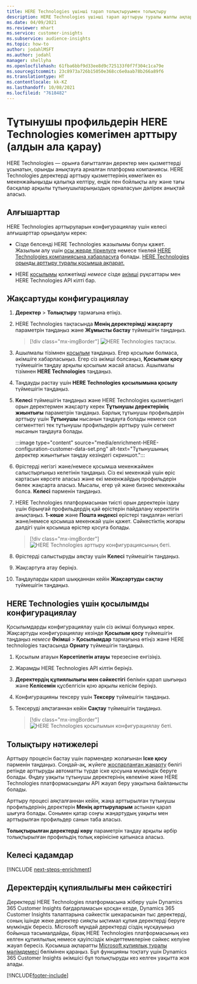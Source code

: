 ```yaml
---
title: HERE Technologies үшінші тарап толықтыруымен толықтыру
description: HERE Technologies үшінші тарап арттыруы туралы жалпы ақпарат.
ms.date: 04/09/2021
ms.reviewer: mhart
ms.service: customer-insights
ms.subservice: audience-insights
ms.topic: how-to
author: jodahlMSFT
ms.author: jodahl
manager: shellyha
ms.openlocfilehash: 61fba6bbf9d33ee8d9c725133f0f7f304c1ca79e
ms.sourcegitcommit: 23c8973a726b15050e368cc6e0aab78b266a89f6
ms.translationtype: HT
ms.contentlocale: kk-KZ
ms.lasthandoff: 10/08/2021
ms.locfileid: "7618482"
---
```

# <a name="enrichment-of-customer-profiles-with-here-technologies-preview"></a>Тұтынушы профильдерін HERE Technologies көмегімен арттыру (алдын ала қарау)

HERE Technologies — орынға бағытталған деректер мен қызметтерді ұсынатын, орынды анықтауға арналған платформа компаниясы. HERE Technologies деректерді арттыру қызметтерінің көмегімен өз мекенжайыңызды қалыпқа келтіру, ендік пен бойлықты алу және тағы басқалар арқылы тұтынушыларыңыздың орналасуын дәлірек анықтай аласыз.

## <a name="prerequisites"></a>Алғышарттар

HERE Technologies арттыруларын конфигурациялау үшін келесі алғышарттар орындалуы керек:

- Сізде белсенді HERE Technologies жазылымы болуы қажет. Жазылым алу үшін [осы жерде тіркелуге](https://developer.here.com/sign-up?utm_medium=referral&utm_source=Microsoft-Dynamics-CI&create=Freemium-Basic) немесе тікелей [HERE Technologies компаниясына хабарласуға](https://developer.here.com/help?utm_medium=referral&utm_source=Microsoft-Dynamics-CI#how-can-we-help-you) болады. [HERE Technologies орынды арттыру туралы қосымша ақпарат.](https://developer.here.com/location-enrichment?cid=Dev-MicrosoftDynamics-DB-0-Dev-&utm_source=MicrosoftDynamics&utm_medium=referral&utm_campaign=Online_Dev_ReferralMicrosoft)

- HERE [қосылымы](connections.md) қолжетімді *немесе* сізде [әкімші](permissions.md#administrator) рұқсаттары мен HERE Technologies API кілті бар.

## <a name="configure-the-enrichment"></a>Жақсартуды конфигурациялау

1. **Деректер** > **Толықтыру** тармағына өтіңіз. 

1. HERE Technologies тақтасында **Менің деректерімді жақсарту** параметрін таңдаңыз және **Жұмысты бастау** түймешігін таңдаңыз.

   > [!div class="mx-imgBorder"]
   > ![HERE Technologies тақтасы.](media/HERE-tile.png "HERE Technologies тақтасы")

1. Ашылмалы тізімнен [қосылым](connections.md) таңдаңыз. Егер қосылым болмаса, әкімшіге хабарласыңыз. Егер сіз әкімші болсаңыз, **Қосылым қосу** түймешігін таңдау арқылы қосылым жасай аласыз. Ашылмалы тізімнен **HERE Technologies** таңдаңыз. 

1. Таңдауды растау үшін **HERE Technologies қосылымына қосылу** түймешігін таңдаңыз.

1.  **Келесі** түймешігін таңдаңыз және HERE Technologies қызметіндегі орын деректермен жақсарту керек **Тұтынушы деректерінің жиынтығы** параметрін таңдаңыз. Барлық тұтынушы профильдерін арттыру үшін **Тұтынушы** нысанын таңдауға болады немесе сол сегменттегі тек тұтынушы профильдерін арттыру үшін сегмент нысанын таңдауға болады.

    :::image type="content" source="media/enrichment-HERE-configuration-customer-data-set.png" alt-text="Тұтынушының деректер жиынтығын таңдау кезіндегі скриншот.":::

1. Өрістерді негізгі және/немесе қосымша мекенжаймен салыстырғыңыз келетінін таңдаңыз. Сіз екі мекенжай үшін өріс картасын көрсете аласыз және екі мекенжайдың профильдерін бөлек жақсарта аласыз. Мысалы, егер үй және бизнес мекенжайы болса. **Келесі** пәрменін таңдаңыз.

1. HERE Technologies платформасынан тиісті орын деректерін іздеу үшін бірыңғай профильдердің қай өрістерін пайдалану керектігін анықтаңыз. **1-көше** және **Пошта индексі** өрістері таңдалған негізгі және/немесе қосымша мекенжай үшін қажет. Сәйкестіктің жоғары дәлдігі үшін қосымша өрістер қосуға болады.

   > [!div class="mx-imgBorder"]
   > ![HERE Technologies арттыру конфигурациясының беті.](media/enrichment-HERE-configuration.png "HERE Technologies арттыру конфигурациясының беті")

1. Өрістерді салыстыруды аяқтау үшін **Келесі** түймешігін таңдаңыз.

1. Жақсартуға атау беріңіз. 

1. Таңдауларды қарап шыққаннан кейін **Жақсартуды сақтау** түймешігін таңдаңыз.

## <a name="configure-the-connection-for-here-technologies"></a>HERE Technologies үшін қосылымды конфигурациялау 

Қосылымдарды конфигурациялау үшін сіз әкімші болуыңыз керек. Жақсартуды конфигурациялау кезінде **Қосылым қосу** түймешігін таңдаңыз *немесе* **Әкімші** > **Қосылымдар** тармағына өтіңіз және HERE technologies тақтасында **Орнату** түймешігін таңдаңыз.

1. Қосылым атауын **Көрсетілетін атауы** терезесіне енгізіңіз.

1. Жарамды HERE Technologies API кілтін беріңіз.

1. **Деректердің құпиялылығы мен сәйкестігі** бөлімін қарап шығыңыз және **Келісемін** құсбелгісін қою арқылы келісім беріңіз.

1. Конфигурацияны тексеру үшін **Тексеру** түймешігін таңдаңыз.

1. Тексеруді аяқтағаннан кейін **Сақтау** түймешігін таңдаңыз.

   > [!div class="mx-imgBorder"]
   > ![HERE Technologies қосылымын конфигурациялау беті.](media/enrichment-HERE-connection.png "HERE Technologies қосылымын конфигурациялау беті")

## <a name="enrichment-results"></a>Толықтыру нәтижелері

Арттыру процесін бастау үшін пәрмендер жолағынан **Іске қосу** пәрменін таңдаңыз. Сондай-ақ, жүйеге [жоспарланған жаңарту](system.md#schedule-tab) бөлігі ретінде арттыруды автоматты түрде іске қосуына мүмкіндік беруге болады. Өңдеу уақыты тұтынушы деректерінің көлеміне және HERE Technologies платформасындағы API жауап беру уақытына байланысты болады.

Арттыру процесі аяқталғаннан кейін, жаңа арттырылған тұтынушы профильдерінің деректерін **Менің арттыруларым** астынан қарап шығуға болады. Сонымен қатар соңғы жаңартудың уақыты мен арттырылған профильдер санын таба аласыз.

**Толықтырылған деректерді көру** параметрін таңдау арқылы әрбір толықтырылған профильдің толық көрінісіне қатынаса аласыз.

## <a name="next-steps"></a>Келесі қадамдар

[!INCLUDE [next-steps-enrichment](../includes/next-steps-enrichment.md)]

## <a name="data-privacy-and-compliance"></a>Деректердің құпиялылығы мен сәйкестігі

Деректерді HERE Technologies платформасына жіберу үшін Dynamics 365 Customer Insights бағдарламасын қосқан кезде, Dynamics 365 Customer Insights талаптарына сәйкестік шекарасынан тыс деректерді, соның ішінде жеке деректер сияқты ықтимал құпия деректерді беруге мүмкіндік бересіз. Microsoft мұндай деректерді сіздің нұсқауыңыз бойынша тасымалдайды, бірақ HERE Technologies платформасының кез келген құпиялылық немесе қауіпсіздік міндеттемелеріне сәйкес келуіне жауап бересіз. Қосымша ақпаратты [Microsoft құпиялық туралы мәлімдемесі](https://go.microsoft.com/fwlink/?linkid=396732) бөлімінен қараңыз.
Бұл функцияны тоқтату үшін Dynamics 365 Customer Insights әкімшісі бұл толықтыруды кез келген уақытта жоя алады.


[!INCLUDE[footer-include](../includes/footer-banner.md)]
